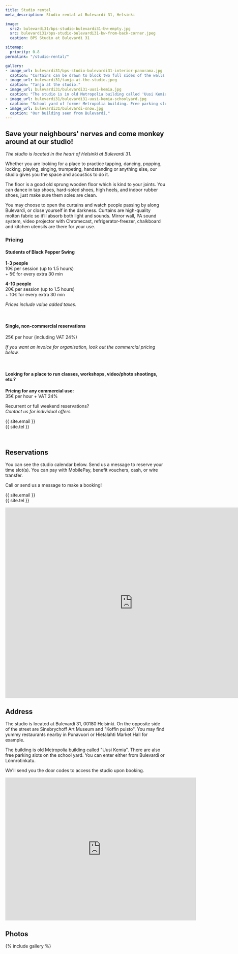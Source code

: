 ```yaml
---
title: Studio rental
meta_description: Studio rental at Bulevardi 31, Helsinki

image:
  src2: bulevardi31/bps-studio-bulevardi31-bw-empty.jpg
  src: bulevardi31/bps-studio-bulevardi31-bw-from-back-corner.jpeg
  caption: BPS Studio at Bulevardi 31

sitemap:
  priority: 0.8
permalink: "/studio-rental/"

gallery:
- image_url: bulevardi31/bps-studio-bulevardi31-interior-panorama.jpg
  caption: "Curtains can be drawn to block two full sides of the walls."
- image_url: bulevardi31/tanja-at-the-studio.jpeg
  caption: "Tanja at the studio."
- image_url: bulevardi31/bulevardi31-uusi-kemia.jpg
  caption: "The studio is in old Metropolia building called 'Uusi Kemia'."
- image_url: bulevardi31/bulevardi31-uusi-kemia-schoolyard.jpg
  caption: "School yard of former Metropolia building. Free parking slots available."
- image_url: bulevardi31/bulevardi-snow.jpg
  caption: "Our building seen from Bulevardi."
---
```



## Save your neighbours' nerves and come monkey around at our studio!

*The studio is located in the heart of Helsinki at Bulevardi 31.*

Whether you are looking for a place to practice tapping, dancing, popping, locking, playing, singing, trumpeting, handstanding or anything else, our studio gives you the space and acoustics to do it.

The floor is a good old sprung wooden floor which is kind to your joints. You can dance in tap shoes, hard-soled shoes, high heels, and indoor rubber shoes, just make sure them soles are clean.

You may choose to open the curtains and watch people passing by along Bulevardi, or close yourself in the darkness. Curtains are high-quality molton fabric so it’ll absorb both light and sounds. Mirror wall, PA sound system, video projector with Chromecast, refrigerator-freezer, chalkboard and kitchen utensils are there for your use.

### Pricing

#### Students of Black Pepper Swing

**1-3 people**  
10€ per session (up to 1.5 hours)  
\+ 5€ for every extra 30 min  

**4-10 people**  
20€ per session (up to 1.5 hours)  
\+ 10€ for every extra 30 min  

*Prices include value added taxes.*

<br/>


#### Single, non-commercial reservations

25€ per hour (including VAT 24%)

*If you want an invoice for organisation, look out the commercial pricing below.*

<br/>


#### Looking for a place to run classes, workshops, video/photo shootings, etc.?

**Pricing for any commercial use:**  
35€ per hour + VAT 24%

Recurrent or full weekend reservations?  
*Contact us for individual offers.*

{{ site.email }}  
{{ site.tel }}

<br/>


## Reservations

You can see the studio calendar below. Send us a message to reserve your time slot(s). You can pay with MobilePay, benefit vouchers, cash, or wire transfer.

Call or send us a message to make a booking!

{{ site.email }}  
{{ site.tel }}

<iframe src="https://calendar.google.com/calendar/embed?height=600&amp;wkst=2&amp;bgcolor=%23ffffff&amp;ctz=Europe%2FHelsinki&amp;src=Y18xODhkc2NiYTlmdmc4aHVuanZqaHI5bGxwZGE1YzRna2M5bTYyb3JiZTFpbjBzMzVlOXBuZXFiZWNzbjY2cnJkQHJlc291cmNlLmNhbGVuZGFyLmdvb2dsZS5jb20&amp;color=%23E67C73&amp;showTitle=1&amp;showNav=1&amp;showDate=1&amp;showPrint=0&amp;showTabs=1&amp;showCalendars=0&amp;mode=WEEK" style="border-width:0" width="800" height="600" frameborder="0" scrolling="no"></iframe>

## Address

The studio is located at Bulevardi 31, 00180 Helsinki. On the opposite side of the street are Sinebrychoff Art Museum and "Koffin puisto". You may find yummy restaurants nearby in Punavuori or Hietalahti Market Hall for example.

The building is old Metropolia building called "Uusi Kemia". There are also free parking slots on the school yard. You can enter either from Bulevardi or Lönnrotinkatu.

We'll send you the door codes to access the studio upon booking.

<iframe src="https://www.google.com/maps/embed?pb=!1m18!1m12!1m3!1d1985.0663616143022!2d24.92990171622243!3d60.16308025093489!2m3!1f0!2f0!3f0!3m2!1i1024!2i768!4f13.1!3m3!1m2!1s0x4692099b3da0c877%3A0xf0139aa7e442f51a!2sBlack%20Pepper%20Swing!5e0!3m2!1sen!2sfi!4v1609857249859!5m2!1sen!2sfi" width="600" height="450" frameborder="0" style="border:0;" allowfullscreen="" aria-hidden="false" tabindex="0"></iframe>

## Photos

{% include gallery %}
